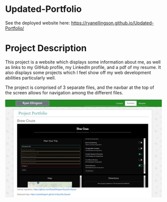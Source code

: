 # Updated-Portfolio

See the deployed website here: 
https://ryanellingson.github.io/Updated-Portfolio/

# Project Description

This project is a website which displays some information about me, as well as links to my GitHub profile, my LinkedIn profile, and a pdf of my resume.  It also displays some projects which I feel show off my web development abilities particularly well.

The project is comprised of 3 separate files, and the navbar at the top of the screen allows for navigation among the different files.

![Screenshot of portfolio](https://github.com/RyanEllingson/Updated-Portfolio/blob/master/assets/images/portfolio-screenshot.JPG)
